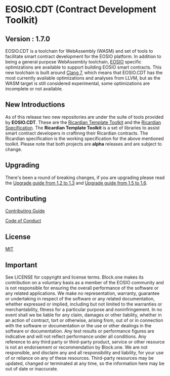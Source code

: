 # EOSIO.CDT (Contract Development Toolkit)

## Version : 1.7.0

EOSIO.CDT is a toolchain for WebAssembly (WASM) and set of tools to facilitate smart contract development for the EOSIO platform. In addition to being a general purpose WebAssembly toolchain, [EOSIO](https://github.com/eosio/eos) specific optimizations are available to support building EOSIO smart contracts.  This new toolchain is built around [Clang 7](https://github.com/eosio/llvm), which means that EOSIO.CDT has the most currently available optimizations and analyses from LLVM, but as the WASM target is still considered experimental, some optimizations are incomplete or not available.

## New Introductions
As of this release two new repositories are under the suite of tools provided by **EOSIO.CDT**.  These are the [Ricardian Template Toolkit](https://github.com/eosio/ricardian-template-toolkit) and the [Ricardian Specification](https://github.com/eosio/ricardian-spec).  The **Ricardian Template Toolkit** is a set of libraries to assist smart contract developers in craftinng their Ricardian contracts.  The Ricardian specification is the working specification for the above mentioned toolkit.  Please note that both projects are **alpha** releases and are subject to change.

## Upgrading
There's been a round of breaking changes, if you are upgrading please read the [Upgrade guide from 1.2 to 1.3](./04_upgrading/1.2-to-1.3.md) and [Upgrade guide from 1.5 to 1.6](./04_upgrading/1.5-to-1.6.md).

## Contributing

[Contributing Guide](https://github.com/EOSIO/eosio.cdt/blob/release/1.7.x/CONTRIBUTING.md)

[Code of Conduct](https://github.com/EOSIO/eosio.cdt/blob/release/1.7.x/CONTRIBUTING.md#conduct)

## License

[MIT](https://github.com/EOSIO/eosio.cdt/blob/release/1.7.x/LICENSE)

## Important

See LICENSE for copyright and license terms.  Block.one makes its contribution on a voluntary basis as a member of the EOSIO community and is not responsible for ensuring the overall performance of the software or any related applications.  We make no representation, warranty, guarantee or undertaking in respect of the software or any related documentation, whether expressed or implied, including but not limited to the warranties or merchantability, fitness for a particular purpose and noninfringement. In no event shall we be liable for any claim, damages or other liability, whether in an action of contract, tort or otherwise, arising from, out of or in connection with the software or documentation or the use or other dealings in the software or documentation.  Any test results or performance figures are indicative and will not reflect performance under all conditions.  Any reference to any third party or third-party product, service or other resource is not an endorsement or recommendation by Block.one.  We are not responsible, and disclaim any and all responsibility and liability, for your use of or reliance on any of these resources. Third-party resources may be updated, changed or terminated at any time, so the information here may be out of date or inaccurate.
